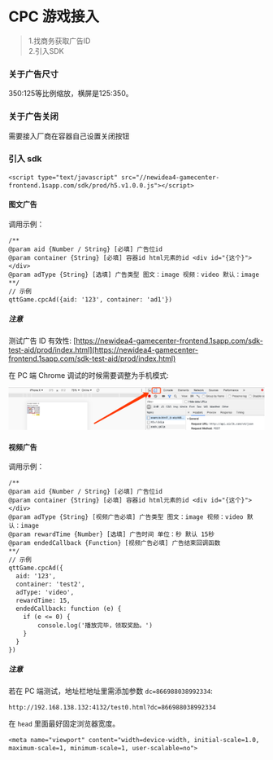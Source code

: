 # CPC 游戏接入

>1.找商务获取广告ID<br>
>2.引入SDK


### 关于广告尺寸

350:125等比例缩放，横屏是125:350。

###  关于广告关闭
需要接入厂商在容器自己设置关闭按钮

### 引入 sdk

```
<script type="text/javascript" src="//newidea4-gamecenter-frontend.1sapp.com/sdk/prod/h5.v1.0.0.js"></script>
```

#### 图文广告

调用示例：

```
/**
@param aid {Number / String} [必填] 广告位id
@param container {String} [必填] 容器id html元素的id <div id="{这个}"></div>
@param adType {String} [选填] 广告类型 图文：image 视频：video 默认：image
**/
// 示例
qttGame.cpcAd({aid: '123', container: 'ad1'})
```

##### 注意

测试广告 ID 有效性: [https://newidea4-gamecenter-frontend.1sapp.com/sdk-test-aid/prod/index.html](https://newidea4-gamecenter-frontend.1sapp.com/sdk-test-aid/prod/index.html)

在 PC 端 Chrome 调试的时候需要调整为手机模式:

![调试-手机模式](./out/sdk/sdk-ad-banner-mobile.png)

#### 视频广告

调用示例：

```
/**
@param aid {Number / String} [必填] 广告位id
@param container {String} [必填] 容器id html元素的id <div id="{这个}"></div>
@param adType {String} [视频广告必填] 广告类型 图文：image 视频：video 默认：image
@param rewardTime {Number} [选填] 广告时间 单位：秒 默认 15秒
@param endedCallback {Function} [视频广告必填] 广告结束回调函数
**/
// 示例
qttGame.cpcAd({
  aid: '123',
  container: 'test2',
  adType: 'video',
  rewardTime: 15,
  endedCallback: function (e) {
    if (e <= 0) {
        console.log('播放完毕，领取奖励。')
    }
  }
})
```

##### 注意

若在 PC 端测试，地址栏地址里需添加参数 ```dc=866988038992334```:

```
http://192.168.138.132:4132/test0.html?dc=866988038992334
``` 

在 `head` 里面最好固定浏览器宽度。

```
<meta name="viewport" content="width=device-width, initial-scale=1.0, maximum-scale=1, minimum-scale=1, user-scalable=no">
```
